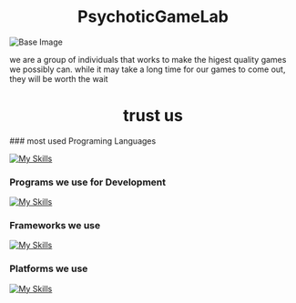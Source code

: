 <h1 align="center">PsychoticGameLab</h1>

![Base Image](https://github.com/PsychoticGameLab/.github/assets/116987090/ee418a08-22fd-42ad-be35-d9470847e8cc)

we are a group of individuals that works to make the higest quality games we possibly can. while it may take a long time for our games to come out, they will be worth the wait
<h1 align="center">trust us</h1>
### most used Programing Languages

[![My Skills](https://skillicons.dev/icons?i=c,cs,cpp,md&theme=dark)](https://skillicons.dev)

### Programs we use for Development

[![My Skills](https://skillicons.dev/icons?i=git,github,unreal,visualstudio&theme=dark)](https://skillicons.dev)

### Frameworks we use
[![My Skills](https://skillicons.dev/icons?i=dotnet&theme=dark)](https://skillicons.dev)

### Platforms we use
[![My Skills](https://skillicons.dev/icons?i=discord&theme=dark)](https://skillicons.dev)

